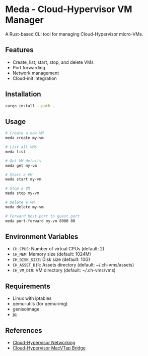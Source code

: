 # Meda - Cloud-Hypervisor VM Manager

A Rust-based CLI tool for managing Cloud-Hypervisor micro-VMs.

## Features

- Create, list, start, stop, and delete VMs
- Port forwarding
- Network management
- Cloud-init integration

## Installation

```bash
cargo install --path .
```

## Usage

```bash
# Create a new VM
meda create my-vm

# List all VMs
meda list

# Get VM details
meda get my-vm

# Start a VM
meda start my-vm

# Stop a VM
meda stop my-vm

# Delete a VM
meda delete my-vm

# Forward host port to guest port
meda port-forward my-vm 8080 80
```

## Environment Variables

- `CH_CPUS`: Number of virtual CPUs (default: 2)
- `CH_MEM`: Memory size (default: 1024M)
- `CH_DISK_SIZE`: Disk size (default: 10G)
- `CH_ASSET_DIR`: Assets directory (default: ~/.ch-vms/assets)
- `CH_VM_DIR`: VM directory (default: ~/.ch-vms/vms)

## Requirements

- Linux with iptables
- qemu-utils (for qemu-img)
- genisoimage
- jq

## References

- [Cloud-Hypervisor Networking](https://github.com/cloud-hypervisor/cloud-hypervisor/blob/0dafd47a7ccc64100ecd73a7d31b8540d253c649/docs/networking.md)
- [Cloud-Hypervisor MacVTap Bridge](https://github.com/cloud-hypervisor/cloud-hypervisor/blob/3081d01fc37a05af84ff44aeaebcbb5c96f31da8/docs/macvtap-bridge.md)
